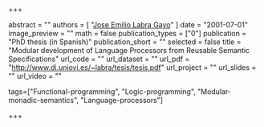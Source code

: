 +++

abstract = ""
authors = [
 "[Jose Emilio Labra Gayo](http://di.uniovi.es/~labra)"
 ]
date = "2001-07-01"
image_preview = ""
math = false
publication_types = ["0"]
publication = "PhD thesis (in Spanish)"
publication_short = ""
selected = false
title = "Modular development of Language Processors from Reusable Semantic Specifications"
url_code = ""
url_dataset = ""
url_pdf = "http://www.di.uniovi.es/~labra/tesis/tesis.pdf"
url_project = ""
url_slides = ""
url_video = ""

tags=["Functional-programming", "Logic-programming", "Modular-monadic-semantics", "Language-processors"]

+++


